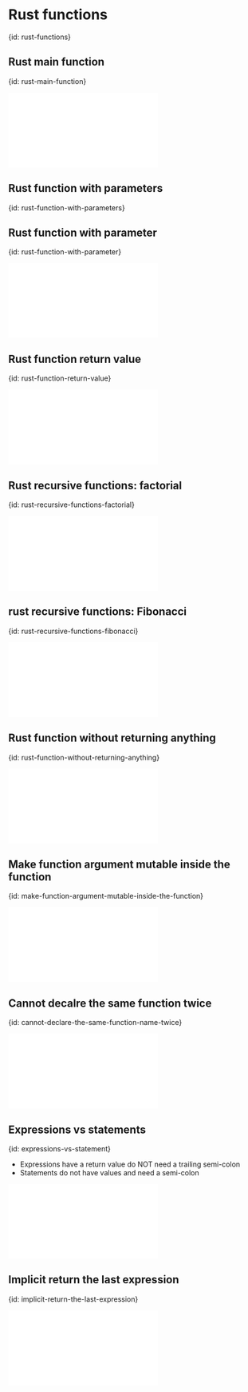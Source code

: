 # Rust functions
{id: rust-functions}

## Rust main function
{id: rust-main-function}

![](examples/functions/main.rs)

## Rust function with parameters
{id: rust-function-with-parameters}

## Rust function with parameter
{id: rust-function-with-parameter}

![](examples/functions/hello_foo.rs)

## Rust function return value
{id: rust-function-return-value}

![](examples/functions/return.rs)

## Rust recursive functions: factorial
{id: rust-recursive-functions-factorial}

![](examples/functions/factorial.rs)

## rust recursive functions: Fibonacci
{id: rust-recursive-functions-fibonacci}

![](examples/functions/recursive_fibonacci.rs)

## Rust function without returning anything
{id: rust-function-without-returning-anything}

![](examples/functions/no_return.rs)

## Make function argument mutable inside the function
{id: make-function-argument-mutable-inside-the-function}

![](examples/functions/change_argument_inside_function.rs)

## Cannot decalre the same function twice
{id: cannot-declare-the-same-function-name-twice}

![](examples/functions/add.rs)

## Expressions vs statements
{id: expressions-vs-statement}

* Expressions have a return value do NOT need a trailing semi-colon
* Statements do not have values and need a semi-colon

![](examples/functions/statements.rs)

## Implicit return the last expression
{id: implicit-return-the-last-expression}

![](examples/functions/implicit_return.rs)
